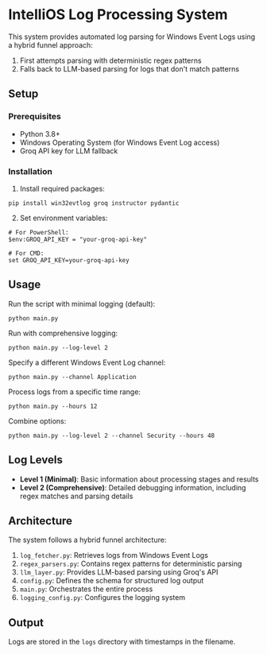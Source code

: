 # IntelliOS Log Processing System

This system provides automated log parsing for Windows Event Logs using a hybrid funnel approach:
1. First attempts parsing with deterministic regex patterns
2. Falls back to LLM-based parsing for logs that don't match patterns

## Setup

### Prerequisites
- Python 3.8+
- Windows Operating System (for Windows Event Log access)
- Groq API key for LLM fallback

### Installation

1. Install required packages:
```
pip install win32evtlog groq instructor pydantic
```

2. Set environment variables:
```
# For PowerShell:
$env:GROQ_API_KEY = "your-groq-api-key"

# For CMD:
set GROQ_API_KEY=your-groq-api-key
```

## Usage

Run the script with minimal logging (default):
```
python main.py
```

Run with comprehensive logging:
```
python main.py --log-level 2
```

Specify a different Windows Event Log channel:
```
python main.py --channel Application
```

Process logs from a specific time range:
```
python main.py --hours 12
```

Combine options:
```
python main.py --log-level 2 --channel Security --hours 48
```

## Log Levels

- **Level 1 (Minimal)**: Basic information about processing stages and results
- **Level 2 (Comprehensive)**: Detailed debugging information, including regex matches and parsing details

## Architecture

The system follows a hybrid funnel architecture:
1. `log_fetcher.py`: Retrieves logs from Windows Event Logs
2. `regex_parsers.py`: Contains regex patterns for deterministic parsing
3. `llm_layer.py`: Provides LLM-based parsing using Groq's API
4. `config.py`: Defines the schema for structured log output
5. `main.py`: Orchestrates the entire process
6. `logging_config.py`: Configures the logging system

## Output

Logs are stored in the `logs` directory with timestamps in the filename.
